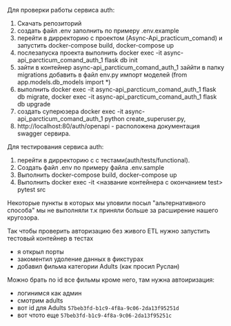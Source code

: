 Для проверки работы сервиса auth:
1. Скачать репозиторий
2. создать файл .env заполнить по примеру .env.example
3. перейти в дирректорию с проектом (Async-Api_practicum_comand) и запустить docker-compose build, docker-compose up
4. послезапуска проекта выполнить docker exec -it async-api_parcticum_comand_auth_1 flask db init
5. зайти в контейнер async-api_parcticum_comand_auth_1 заййти в папку migrations добавить в файл env.py импорт моделей (from app.models.db_models import *)
6. выполнить docker exec -it async-api_parcticum_comand_auth_1 flask db migrate, docker exec -it async-api_parcticum_comand_auth_1 flask db upgrade
7. создать суперюзера docker exec -it async-api_parcticum_comand_auth_1 python create_superuser.py,
8. http://localhost:80/auth/openapi - расположена документация swagger сервира.


Для тестирования сервиса auth:
1. перейти в дирректорию c с тестами(auth/tests/functional).
2. Создать файл .env по примеру файла .env.sample
3. Выполнить docker-compose build, docker-compose up
4. Выполнить docker exec -it <название контейнера c окончанием test> pytest src

Некоторые пункты в которых мы уловили посыл "альтернативного способа" мы не выполняли т.к приняли больше за расширение нашего кругозора.


Так чтобы проверить авторизацию без живого ETL нужно запустить тестовый контейнер в тестах
- я открыл порты
- закоментил удоление данных в фикстурах
- добавил фильма категории Adults (как просил Руслан)

Можно брать по id все фильмы кроме него, там нужна автоиризация:
- логинимся как админ
- смотрим adults
- вот id для Adults `57beb3fd-b1c9-4f8a-9c06-2da13f95251d`
- вот чтото еще `57beb3fd-b1c9-4f8a-9c06-2da13f95251c`
